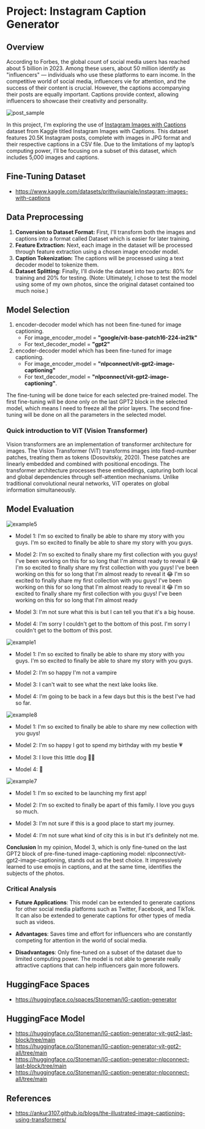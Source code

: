 # Project: Instagram Caption Generator

## Overview
According to Forbes, the global count of social media users has reached about 5 billion in 2023. Among these users, about 50 million identify as "influencers" — individuals who use these platforms to earn income. In the competitive world of social media, influencers vie for attention, and the success of their content is crucial. However, the captions accompanying their posts are equally important. Captions provide context, allowing influencers to showcase their creativity and personality.

![post_sample](https://github.com/Stonemannn/Transformers/blob/15021a72e7bbbf96d9dd46c34d4c4bbe2cd18f38/post_sample.png)

In this project, I'm exploring the use of [Instagram Images with Captions](https://www.kaggle.com/datasets/prithvijaunjale/instagram-images-with-captions) dataset from Kaggle titled Instagram Images with Captions. This dataset features 20.5K Instagram posts, complete with images in JPG format and their respective captions in a CSV file. Due to the limitations of my laptop’s computing power, I’ll be focusing on a subset of this dataset, which includes 5,000 images and captions.

## Fine-Tuning Dataset
- https://www.kaggle.com/datasets/prithvijaunjale/instagram-images-with-captions

## Data Preprocessing
1. **Conversion to Dataset Format:** First, I'll transform both the images and captions into a format called Dataset which is easier for later training.
2. **Feature Extraction:** Next, each image in the dataset will be processed through feature extraction using a chosen image encoder model.
3. **Caption Tokenization:** The captions will be processed using a text decoder model to tokenize them.
4. **Dataset Splitting:** Finally, I'll divide the dataset into two parts: 80% for training and 20% for testing. (Note: Ultimately, I chose to test the model using some of my own photos, since the original dataset contained too much noise.)


## Model Selection
1. encoder-decoder model which has not been fine-tuned for image captioning.  
    - For image_encoder_model = **"google/vit-base-patch16-224-in21k"** 
    - For text_decoder_model = **"gpt2"**
2. encoder-decoder model which has been fine-tuned for image captioning. 
    - For image_encoder_model = **"nlpconnect/vit-gpt2-image-captioning"** 
    - For text_decoder_model = **"nlpconnect/vit-gpt2-image-captioning"**.

The fine-tuning will be done twice for each selected pre-trained model. The first fine-tuning will be done only on the last GPT2 block in the selected model, which means I need to freeze all the prior layers. The second fine-tuning will be done on all the parameters in the selected model.

### Quick introduction to ViT (Vision Transformer)
Vision transformers are an implementation of transformer architecture for images. The Vision Transformer (ViT) transforms images into fixed-number patches, treating them as tokens (Dosovitskiy, 2020). These patches are linearly embedded and combined with positional encodings. The transformer architecture processes these embeddings, capturing both local and global dependencies through self-attention mechanisms. Unlike traditional convolutional neural networks, ViT operates on global information simultaneously. 


## Model Evaluation
![example5](https://github.com/Stonemannn/Transformers/blob/124f2c7ade694a7d302463f5385c0a786d90ae92/Final-Project-Automatic-IG-Caption-Generator/test_images/example5.JPG)

- Model 1: I'm so excited to finally be able to share my story with you guys. I'm so excited to finally be able to share my story with you guys. 

- Model 2: I'm so excited to finally share my first collection with you guys! I've been working on this for so long that I'm almost ready to reveal it 😂 I'm so excited to finally share my first collection with you guys! I've been working on this for so long that I'm almost ready to reveal it 😂 I'm so excited to finally share my first collection with you guys! I've been working on this for so long that I'm almost ready to reveal it 😂 I'm so excited to finally share my first collection with you guys! I've been working on this for so long that I'm almost ready

- Model 3: I'm not sure what this is but I can tell you that it's a big house. 

- Model 4: I'm sorry I couldn't get to the bottom of this post. I'm sorry I couldn't get to the bottom of this post. 

![example1](https://github.com/Stonemannn/Transformers/blob/124f2c7ade694a7d302463f5385c0a786d90ae92/Final-Project-Automatic-IG-Caption-Generator/test_images/example1.JPG)

- Model 1: I'm so excited to finally be able to share my story with you guys. I'm so excited to finally be able to share my story with you guys. 

- Model 2: I'm so happy I'm not a vampire 

- Model 3: I can't wait to see what the next lake looks like. 

- Model 4: I'm going to be back in a few days but this is the best I've had so far. 

![example8](https://github.com/Stonemannn/Transformers/blob/124f2c7ade694a7d302463f5385c0a786d90ae92/Final-Project-Automatic-IG-Caption-Generator/test_images/example8.JPG)

- Model 1: I'm so excited to finally be able to share my new collection with you guys! 

- Model 2: I'm so happy I got to spend my birthday with my bestie 💗 

- Model 3: I love this little dog 💙💙 

- Model 4: 💜 

![example7](https://github.com/Stonemannn/Transformers/blob/124f2c7ade694a7d302463f5385c0a786d90ae92/Final-Project-Automatic-IG-Caption-Generator/test_images/example7.JPG)

- Model 1: I'm so excited to be launching my first app! 

- Model 2: I'm so excited to finally be apart of this family. I love you guys so much. 

- Model 3: I'm not sure if this is a good place to start my journey. 

- Model 4: I'm not sure what kind of city this is in but it's definitely not me.

**Conclusion** In my opinion, Model 3, which is only fine-tuned on the last GPT2 block of pre-fine-tuned image-captioning model: nlpconnect/vit-gpt2-image-captioning, stands out as the best choice. It impressively learned to use emojis in captions, and at the same time, identifies the subjects of the photos.

### Critical Analysis
- **Future Applications**: This model can be extended to generate captions for other social media platforms such as Twitter, Facebook, and TikTok. It can also be extended to generate captions for other types of media such as videos.

- **Advantages**: Saves time and effort for influencers who are constantly competing for attention in the world of social media.

- **Disadvantages**: Only fine-tuned on a subset of the dataset due to limited computing power. The model is not able to generate really attractive captions that can help influencers gain more followers.

## HuggingFace Spaces
- https://huggingface.co/spaces/Stoneman/IG-caption-generator

## HuggingFace Model
- https://huggingface.co/Stoneman/IG-caption-generator-vit-gpt2-last-block/tree/main
- https://huggingface.co/Stoneman/IG-caption-generator-vit-gpt2-all/tree/main
- https://huggingface.co/Stoneman/IG-caption-generator-nlpconnect-last-block/tree/main
- https://huggingface.co/Stoneman/IG-caption-generator-nlpconnect-all/tree/main

## References

- https://ankur3107.github.io/blogs/the-illustrated-image-captioning-using-transformers/
